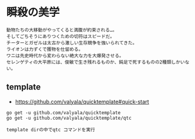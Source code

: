 # 瞬殺の美学

```
動物たちの大移動がやってくると満腹が約束される…。
そしてごちそうにありつくための切符はスピードだ。
チーターとガゼルは太古から激しい生存競争を強いられてきた。
ライオンは力ずくで獲物を仕留める。
ワニは先史時代から変わらない絶大な力を大爆発させる。
セレンゲティの大平原には、俊敏で生き残れるものか、鈍足で死するものの2種類しかいない。
```

## template

* https://github.com/valyala/quicktemplate#quick-start

```
go get -u github.com/valyala/quicktemplate
go get -u github.com/valyala/quicktemplate/qtc

template dirの中でqtc コマンドを実行
```
